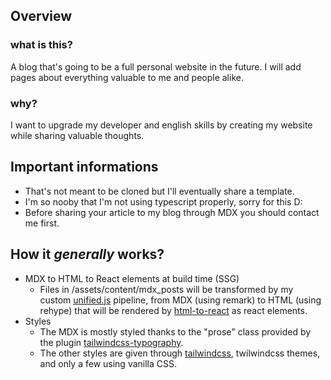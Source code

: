 ## Overview

### what is this?
A blog that's going to be a full personal website in the future. I will add pages about everything valuable to me and people alike.
### why?
I want to upgrade my developer and english skills by creating my website while sharing valuable thoughts.

## Important informations
- That's not meant to be cloned but I'll eventually share a template.
- I'm so nooby that I'm not using typescript properly, sorry for this D:
- Before sharing your article to my blog through MDX you should contact me first.

## How it *generally* works?
- MDX to HTML to React elements at build time (SSG)
  - Files in /assets/content/mdx_posts will be transformed by my custom [unified.js](https://unifiedjs.com) pipeline, from MDX (using remark) to HTML (using rehype) that will be rendered by [html-to-react](https://www.npmjs.com/package/html-to-react) as react elements.
- Styles
  - The MDX is mostly styled thanks to the "prose" class provided by the plugin [tailwindcss-typography](https://www.npmjs.com/package/@tailwindcss/typography). 
  - The other styles are given through [tailwindcss](https://tailwindcss.com/), twilwindcss themes, and only a few using vanilla CSS.